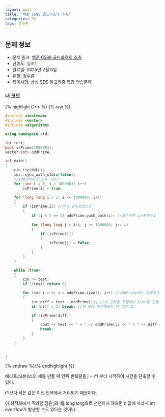 ```yaml
---
layout: post
title: "백준 6588 골드바흐의 추측"
categories: PS
tags: 정수론
---
```


## 문제 정보
- 문제 링크: [백준 6588 골드바흐의 추측](https://www.acmicpc.net/problem/6588)
- 난이도: <span style="color:#544831">실버1</span>
- 완료일: 2025년 2월 6일
- 유형: 정수론
- 특이사항: 삼성 SDS 알고리즘 특강 연습문제

### 내 코드

{% highlight C++ %} {% raw %}
```C++
#include <iostream>
#include <vector>
#include <algorithm>

using namespace std;

int test;
bool isPrime[1000001];
vector<int> oddPrime;

int main()
{
	cin.tie(NULL);
	ios::sync_with_stdio(false);
	//100만까지의 소수 구하기
	for (int i = 0; i < 1000001; i++)
		isPrime[i] = true;

	for (long long i = 2; i <= 1000000; i++)
	{
		if (isPrime[i]) //아직 안지워졌으면 
		{
			if (i % 2 == 1) oddPrime.push_back(i); //홀수라면 push해두고 
		
			for (long long j = i*i; j <= 1000000; j+= i)
			{
				if (isPrime[j])
				{
					isPrime[j] = false;
				}
			}
		}
	}

	while (true) 
	{
		cin >> test; 
		if (!test) return 0;

		for (int i = 0; i < oddPrime.size(); i++) //oddPrime에는 오름차순으로 소수 정렬되어있음(8만개)
		{
			int diff = test - oddPrime[i]; //이 숫자를 포함해서 test를 만들 수 있는지 확인
			if (diff < 2) break; //뒤 숫자 확인해봤자 더 작은 값

			if (isPrime[diff])
			{
				cout << test << " = " << oddPrime[i] << " + " << diff <<"\n";
				break;
			}
		}
	}
	
	
}
```
{% endraw %}{% endhighlight %}

에라토스테네스의 체를 만들 때 안쪽 반복문을 j = i*i 부터 시작하여 시간을 단축할 수 있다.

i*i보다 작은 값은 이전 반복에서 처리되기 때문이다.

이 최적화에서 주의할 점은 j와 i를 long long으로 선언하지 않으면 n 값에 따라서 int overflow가 발생할 수도 있다는 것이다.
